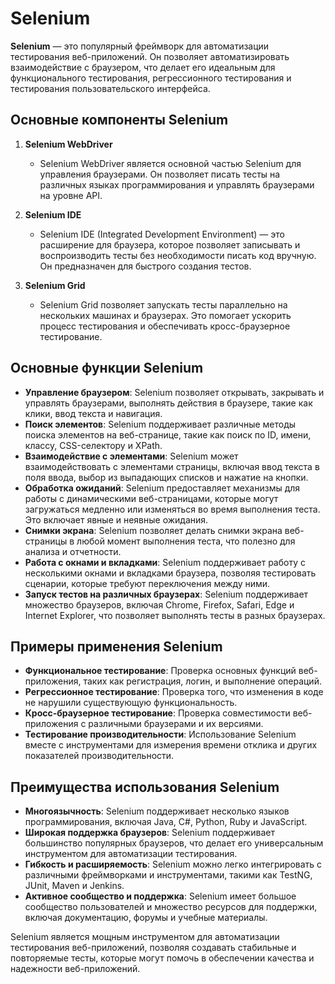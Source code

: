 # Selenium

**Selenium** — это популярный фреймворк для автоматизации тестирования веб-приложений. Он позволяет автоматизировать взаимодействие с браузером, что делает его идеальным для функционального тестирования, регрессионного тестирования и тестирования пользовательского интерфейса.

## Основные компоненты Selenium

1. **Selenium WebDriver**
   - Selenium WebDriver является основной частью Selenium для управления браузерами. Он позволяет писать тесты на различных языках программирования и управлять браузерами на уровне API.

2. **Selenium IDE**
   - Selenium IDE (Integrated Development Environment) — это расширение для браузера, которое позволяет записывать и воспроизводить тесты без необходимости писать код вручную. Он предназначен для быстрого создания тестов.

3. **Selenium Grid**
   - Selenium Grid позволяет запускать тесты параллельно на нескольких машинах и браузерах. Это помогает ускорить процесс тестирования и обеспечивать кросс-браузерное тестирование.

## Основные функции Selenium

- **Управление браузером**: Selenium позволяет открывать, закрывать и управлять браузерами, выполнять действия в браузере, такие как клики, ввод текста и навигация.
- **Поиск элементов**: Selenium поддерживает различные методы поиска элементов на веб-странице, такие как поиск по ID, имени, классу, CSS-селектору и XPath.
- **Взаимодействие с элементами**: Selenium может взаимодействовать с элементами страницы, включая ввод текста в поля ввода, выбор из выпадающих списков и нажатие на кнопки.
- **Обработка ожиданий**: Selenium предоставляет механизмы для работы с динамическими веб-страницами, которые могут загружаться медленно или изменяться во время выполнения теста. Это включает явные и неявные ожидания.
- **Снимки экрана**: Selenium позволяет делать снимки экрана веб-страницы в любой момент выполнения теста, что полезно для анализа и отчетности.
- **Работа с окнами и вкладками**: Selenium поддерживает работу с несколькими окнами и вкладками браузера, позволяя тестировать сценарии, которые требуют переключения между ними.
- **Запуск тестов на различных браузерах**: Selenium поддерживает множество браузеров, включая Chrome, Firefox, Safari, Edge и Internet Explorer, что позволяет выполнять тесты в разных браузерах.

## Примеры применения Selenium

- **Функциональное тестирование**: Проверка основных функций веб-приложения, таких как регистрация, логин, и выполнение операций.
- **Регрессионное тестирование**: Проверка того, что изменения в коде не нарушили существующую функциональность.
- **Кросс-браузерное тестирование**: Проверка совместимости веб-приложения с различными браузерами и их версиями.
- **Тестирование производительности**: Использование Selenium вместе с инструментами для измерения времени отклика и других показателей производительности.

## Преимущества использования Selenium

- **Многоязычность**: Selenium поддерживает несколько языков программирования, включая Java, C#, Python, Ruby и JavaScript.
- **Широкая поддержка браузеров**: Selenium поддерживает большинство популярных браузеров, что делает его универсальным инструментом для автоматизации тестирования.
- **Гибкость и расширяемость**: Selenium можно легко интегрировать с различными фреймворками и инструментами, такими как TestNG, JUnit, Maven и Jenkins.
- **Активное сообщество и поддержка**: Selenium имеет большое сообщество пользователей и множество ресурсов для поддержки, включая документацию, форумы и учебные материалы.

Selenium является мощным инструментом для автоматизации тестирования веб-приложений, позволяя создавать стабильные и повторяемые тесты, которые могут помочь в обеспечении качества и надежности веб-приложений.
